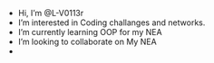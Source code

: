-  Hi, I’m @L-V0113r
-  I’m interested in Coding challanges and networks.
-  I’m currently learning OOP for my NEA
-  I’m looking to collaborate on My NEA
- 
<!---
L-V0113r/L-V0113r is a ✨ special ✨ repository because its `README.md` (this file) appears on your GitHub profile.
You can click the Preview link to take a look at your changes.
--->
